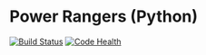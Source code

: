 # Power Rangers (Python)
[![Build Status](https://travis-ci.org/reiniervdwindt/power-rangers-py.svg?branch=master)](https://travis-ci.org/reiniervdwindt/power-rangers-py)
[![Code Health](https://landscape.io/github/reiniervdwindt/power-rangers-py/master/landscape.svg?style=flat)](https://landscape.io/github/reiniervdwindt/power-rangers-py/master)
